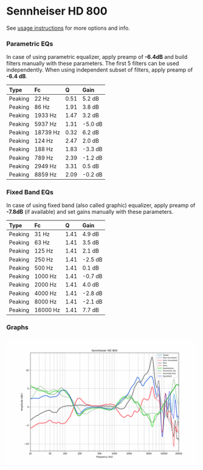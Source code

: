 # Sennheiser HD 800
See [usage instructions](https://github.com/jaakkopasanen/AutoEq#usage) for more options and info.

### Parametric EQs
In case of using parametric equalizer, apply preamp of **-6.4dB** and build filters manually
with these parameters. The first 5 filters can be used independently.
When using independent subset of filters, apply preamp of **-6.4 dB**.

| Type    | Fc       |    Q | Gain    |
|:--------|:---------|:-----|:--------|
| Peaking | 22 Hz    | 0.51 | 5.2 dB  |
| Peaking | 86 Hz    | 1.91 | 3.8 dB  |
| Peaking | 1933 Hz  | 1.47 | 3.2 dB  |
| Peaking | 5937 Hz  | 1.31 | -5.0 dB |
| Peaking | 18739 Hz | 0.32 | 6.2 dB  |
| Peaking | 124 Hz   | 2.47 | 2.0 dB  |
| Peaking | 188 Hz   | 1.83 | -3.3 dB |
| Peaking | 789 Hz   | 2.39 | -1.2 dB |
| Peaking | 2949 Hz  | 3.31 | 0.5 dB  |
| Peaking | 8859 Hz  | 2.09 | -0.2 dB |

### Fixed Band EQs
In case of using fixed band (also called graphic) equalizer, apply preamp of **-7.8dB**
(if available) and set gains manually with these parameters.

| Type    | Fc       |    Q | Gain    |
|:--------|:---------|:-----|:--------|
| Peaking | 31 Hz    | 1.41 | 4.9 dB  |
| Peaking | 63 Hz    | 1.41 | 3.5 dB  |
| Peaking | 125 Hz   | 1.41 | 2.1 dB  |
| Peaking | 250 Hz   | 1.41 | -2.5 dB |
| Peaking | 500 Hz   | 1.41 | 0.1 dB  |
| Peaking | 1000 Hz  | 1.41 | -0.7 dB |
| Peaking | 2000 Hz  | 1.41 | 4.0 dB  |
| Peaking | 4000 Hz  | 1.41 | -2.8 dB |
| Peaking | 8000 Hz  | 1.41 | -2.1 dB |
| Peaking | 16000 Hz | 1.41 | 7.7 dB  |

### Graphs
![](./Sennheiser%20HD%20800.png)